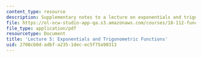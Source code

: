 ```yaml
---
content_type: resource
description: Supplementary notes to a lecture on exponentials and trigonometric functions.
file: https://ol-ocw-studio-app-qa.s3.amazonaws.com/courses/18-112-functions-of-a-complex-variable-fall-2008/2708cb0dadbfa2351decec5f75a90313_lecture5.pdf
file_type: application/pdf
resourcetype: Document
title: 'Lecture 5: Exponentials and Trigonometric Functions'
uid: 2708cb0d-adbf-a235-1dec-ec5f75a90313
---
```

